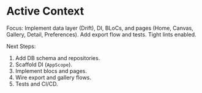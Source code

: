 # Active Context

Focus: Implement data layer (Drift), DI, BLoCs, and pages (Home, Canvas, Gallery, Detail, Preferences). Add export flow and tests. Tight lints enabled.

Next Steps:
1. Add DB schema and repositories.
2. Scaffold DI (`AppScope`).
3. Implement blocs and pages.
4. Wire export and gallery flows.
5. Tests and CI/CD.
